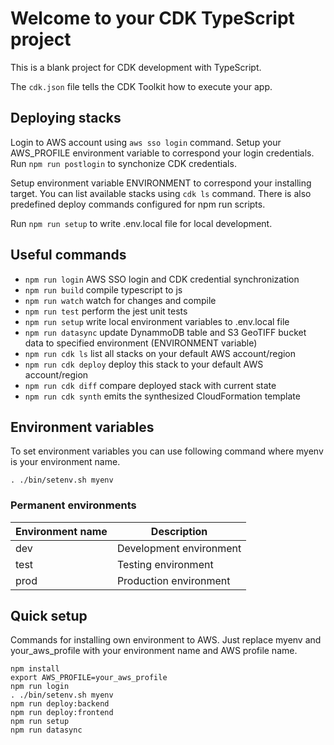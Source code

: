 # Welcome to your CDK TypeScript project

This is a blank project for CDK development with TypeScript.

The `cdk.json` file tells the CDK Toolkit how to execute your app.

## Deploying stacks

Login to AWS account using `aws sso login` command. Setup your AWS_PROFILE environment variable to correspond your login credentials.
Run `npm run postlogin` to synchonize CDK credentials.

Setup environment variable ENVIRONMENT to correspond your installing target. You can list available stacks using `cdk ls` command.
There is also predefined deploy commands configured for npm run scripts.

Run `npm run setup` to write .env.local file for local development.

## Useful commands

* `npm run login`   AWS SSO login and CDK credential synchronization
* `npm run build`   compile typescript to js
* `npm run watch`   watch for changes and compile
* `npm run test`    perform the jest unit tests
* `npm run setup`       write local environment variables to .env.local file
* `npm run datasync`    update DynammoDB table and S3 GeoTIFF bucket data to specified environment (ENVIRONMENT variable)
* `npm run cdk ls`      list all stacks on your default AWS account/region
* `npm run cdk deploy`  deploy this stack to your default AWS account/region
* `npm run cdk diff`    compare deployed stack with current state
* `npm run cdk synth`   emits the synthesized CloudFormation template

## Environment variables
To set environment variables you can use following command where myenv is your environment name.
```
. ./bin/setenv.sh myenv
```
### Permanent environments
| Environment name | Description |
| ----------- | ----------- |
| dev | Development environment
| test | Testing environment
| prod | Production environment

## Quick setup
Commands for installing own environment to AWS. Just replace myenv and your_aws_profile with your environment name and AWS profile name.
```
npm install
export AWS_PROFILE=your_aws_profile
npm run login
. ./bin/setenv.sh myenv
npm run deploy:backend
npm run deploy:frontend
npm run setup
npm run datasync
```